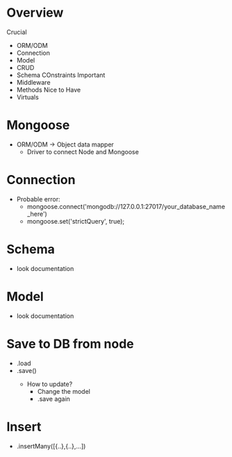  # Overview
 Crucial
 - ORM/ODM
 - Connection
 - Model
 - CRUD
 - Schema COnstraints
 Important
 - Middleware
 - Methods
 Nice to Have
 - Virtuals

# Mongoose
- ORM/ODM -> Object data mapper
  - Driver to connect Node and Mongoose

# Connection
- Probable error:
  - mongoose.connect('mongodb://127.0.0.1:27017/your_database_name_here')
  - mongoose.set('strictQuery', true);

# Schema
- look documentation

# Model
- look documentation

# Save to DB from node
- .load <textName>
- <modelName>.save()
  - How to update?
    - Change the model
    - .save again

# Insert
- <Model>.insertMany([{..},{..},...])
